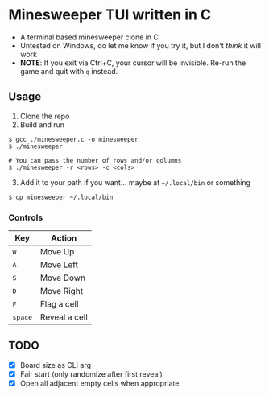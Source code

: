 # Minesweeper TUI written in C
- A terminal based minesweeper clone in C
- Untested on Windows, do let me know if you try it, but I don't *think* it will work
- **NOTE**: If you exit via Ctrl+C, your cursor will be invisible. Re-run the game and quit with `q` instead.

## Usage
1. Clone the repo
2. Build and run
```console
$ gcc ./minesweeper.c -o minesweeper
$ ./minesweeper

# You can pass the number of rows and/or columns
$ ./minesweeper -r <rows> -c <cols>
```
3. Add it to your path if you want... maybe at `~/.local/bin` or something
```console
$ cp minesweeper ~/.local/bin
```

### Controls
| Key              | Action        |
| ---------------- | ------------- |
| <kbd>W</kbd>     | Move Up       |
| <kbd>A</kbd>     | Move Left     |
| <kbd>S</kbd>     | Move Down     |
| <kbd>D</kbd>     | Move Right    |
| <kbd>F</kbd>     | Flag a cell   |
| <kbd>space</kbd> | Reveal a cell |

## TODO
- [x] Board size as CLI arg
- [x] Fair start (only randomize after first reveal)
- [x] Open all adjacent empty cells when appropriate